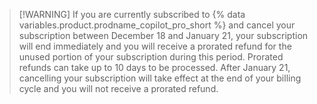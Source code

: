 >[!WARNING] If you are currently subscribed to {% data variables.product.prodname_copilot_pro_short %} and cancel your subscription between December 18 and January 21, your subscription will end immediately and you will receive a prorated refund for the unused portion of your subscription during this period. Prorated refunds can take up to 10 days to be processed. After January 21, cancelling your subscription will take effect at the end of your billing cycle and you will not receive a prorated refund.
